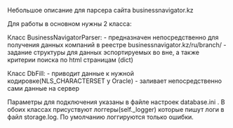 Небольшое описание для парсера сайта businessnavigator.kz

Для работы в основном нужны 2 класса:

Класс BusinessNavigatorParser:
	- предназначен непосредственно для получения данных компаний в реестре businessnavigator.kz/ru/branch/
	- задание структуры для данных эспортируемых во вне, а также критерии поиска по html страницам (dict)

Класс DbFill:
	- приводит данные к нужной кодировке(NLS_CHARACTERSET у Oracle)
	- заливает непосредственно сами данные на сервер


Параметры для подключения указаны в файле настроек database.ini . В обоих классах присуствуют логгеры(self._logger) которые пишут логи в файл storage.log. По умолчанию логгируются только ошибки.
